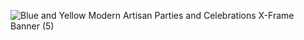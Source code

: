 ![Blue and Yellow Modern Artisan Parties and Celebrations X-Frame Banner (5)](https://github.com/blooroot/blooroot/assets/153166342/ac1443fa-727e-4b05-98c0-4ed19120c4ad)
